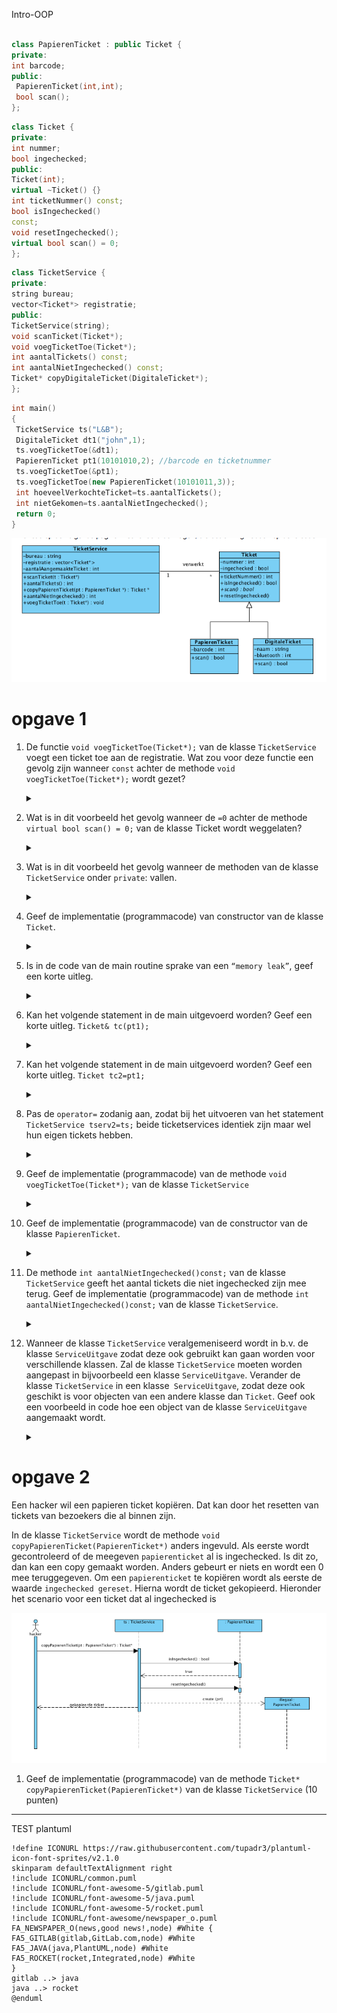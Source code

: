 Intro-OOP


```cpp

class PapierenTicket : public Ticket {
private:
int barcode;
public:
 PapierenTicket(int,int);
 bool scan();
};

```

```cpp
class Ticket {
private:
int nummer;
bool ingechecked;
public:
Ticket(int);
virtual ~Ticket() {}
int ticketNummer() const;
bool isIngechecked()
const;
void resetIngechecked();
virtual bool scan() = 0;
};

```

```cpp
class TicketService {
private:
string bureau;
vector<Ticket*> registratie;
public:
TicketService(string);
void scanTicket(Ticket*);
void voegTicketToe(Ticket*);
int aantalTickets() const;
int aantalNietIngechecked() const;
Ticket* copyDigitaleTicket(DigitaleTicket*);
};
```

```cpp
int main()
{
 TicketService ts("L&B");
 DigitaleTicket dt1("john",1);
 ts.voegTicketToe(&dt1);
 PapierenTicket pt1(10101010,2); //barcode en ticketnummer
 ts.voegTicketToe(&pt1);
 ts.voegTicketToe(new PapierenTicket(10101011,3));
 int hoeveelVerkochteTicket=ts.aantalTickets();
 int nietGekomen=ts.aantalNietIngechecked();
 return 0;
}
```

![alt](./Images/Class-diagram.PNG)


# opgave 1


1. De functie ```void voegTicketToe(Ticket*);``` van de klasse ```TicketService``` voegt een ticket toe aan de registratie. Wat zou voor deze functie een gevolg zijn wanneer ```const``` achter de methode ```void voegTicketToe(Ticket*);``` wordt gezet?<details> <summary></summary> ```Compiler error:                                                Dan zou de functie geen tickets kunnen toevoegen. Want het const geeft aan dat de functie alleen op const objecten kan worden uitgevoerd. En de naam voegTicketToe impliciteert een wijziging. Dus als er een binnen de functie VoegTicketToe een niet const functie wordt gebruikt, dan zal de compiler dit melden.  ``` </details>

1. Wat is in dit voorbeeld het gevolg wanneer de ```=0``` achter de methode ```virtual bool scan() = 0;``` van de klasse Ticket wordt weggelaten?<details> <summary></summary> <p> ``` Dan verwacht de compiler een implementatie van de functie binnen de class. In dit eval zou de class Ticket de virtuele functie bevatten, als daar de =0 weggehaald wordt, verwacht de compiler dat er in de Ticket.cpp een implementatie van is. C++ heeft geen "abstract" syntax zoals Java, om een class abstract te maken. Maar wel door functies abstract te maken en in een andere class te implementeren``` </details>

1. Wat is in dit voorbeeld het gevolg wanneer de methoden van de klasse ```TicketService``` onder ```private```: vallen.<details> <summary></summary> ``` ---- ``` </details>

1. Geef de implementatie (programmacode) van constructor van de klasse ```Ticket```.<details> <summary></summary> ``` ---- ``` </details>


1. Is in de code van de main routine sprake van een ```“memory leak”```, geef een korte uitleg.<details> <summary></summary> ``` ---- ``` </details>

1. Kan het volgende statement in de main uitgevoerd worden? Geef een korte uitleg. ```Ticket& tc(pt1);```<details> <summary></summary> ``` ---- ``` </details>

1. Kan het volgende statement in de main uitgevoerd worden? Geef een korte uitleg. ```Ticket tc2=pt1;```<details> <summary></summary> ``` ---- ``` </details>

1. Pas de ```operator=``` zodanig aan, zodat bij het uitvoeren van het statement ```TicketService tserv2=ts;``` beide ticketservices identiek zijn maar wel hun eigen tickets hebben.<details> <summary></summary> ``` ---- ``` </details>

1.  Geef de implementatie (programmacode) van de methode ```void voegTicketToe(Ticket*);``` van de klasse ```TicketService```<details> <summary></summary> ``` ---- ``` </details>

1.  Geef de implementatie (programmacode) van de constructor van de klasse ```PapierenTicket```.<details> <summary></summary> ``` ---- ``` </details>

1.  De methode ```int aantalNietIngechecked()const;``` van de klasse ```TicketService``` geeft het aantal tickets die niet ingechecked zijn mee terug. Geef de implementatie (programmacode) van de methode ```int aantalNietIngechecked()const;``` van de klasse ```TicketService```.<details> <summary></summary> ``` ---- ``` </details>

1.  Wanneer de klasse ```TicketService``` veralgemeniseerd wordt in b.v. de klasse ```ServiceUitgave``` zodat deze ook gebruikt kan gaan worden voor verschillende klassen. Zal de klasse ```TicketService``` moeten worden aangepast in bijvoorbeeld een klasse ```ServiceUitgave```. Verander de klasse ``` TicketService ``` in een klasse``` ServiceUitgave```, zodat deze ook geschikt is voor objecten van een andere klasse dan ```Ticket```. Geef ook een voorbeeld in code hoe een object van de klasse ```ServiceUitgave``` aangemaakt wordt.<details> <summary></summary> ``` ---- ``` </details>

# opgave 2
Een hacker wil een papieren ticket kopiëren. Dat kan door het resetten van tickets van bezoekers die al binnen zijn.

In de klasse ```TicketService``` wordt de methode ```void copyPapierenTicket(PapierenTicket*)``` anders ingevuld. Als eerste wordt gecontroleerd of de meegeven ```papierenticket``` al is ingechecked. Is dit zo, dan kan een copy gemaakt worden. Anders gebeurt er niets en wordt een 0 mee teruggegeven. Om een ```papierenticket``` te kopiëren wordt als eerste de waarde ```ingechecked gereset```. Hierna
wordt de ticket gekopieerd. Hieronder het scenario voor een ticket dat al ingechecked is

![alt](./Images/Sequentie-diagram.PNG)
1. Geef de implementatie (programmacode) van de methode ```Ticket* copyPapierenTicket(PapierenTicket*)``` van de klasse ```TicketService``` (10 punten) 

---

TEST  plantuml

```plantuml
!define ICONURL https://raw.githubusercontent.com/tupadr3/plantuml-icon-font-sprites/v2.1.0
skinparam defaultTextAlignment right
!include ICONURL/common.puml
!include ICONURL/font-awesome-5/gitlab.puml
!include ICONURL/font-awesome-5/java.puml
!include ICONURL/font-awesome-5/rocket.puml
!include ICONURL/font-awesome/newspaper_o.puml
FA_NEWSPAPER_O(news,good news!,node) #White {
FA5_GITLAB(gitlab,GitLab.com,node) #White
FA5_JAVA(java,PlantUML,node) #White
FA5_ROCKET(rocket,Integrated,node) #White
}
gitlab ..> java
java ..> rocket
@enduml
``` 
